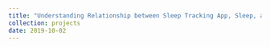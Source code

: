 ```yaml
---
title: "Understanding Relationship between Sleep Tracking App, Sleep, and Job Performance"
collection: projects 
date: 2019-10-02
---
```

